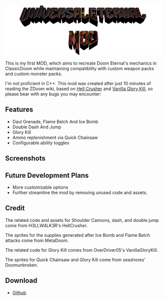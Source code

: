 ![logo](Textures\logo.png)

This is my first MOD, which aims to recreate Doom Eternal's mechanics in ClassicDoom while maintaining compatibility with custom weapon packs and custom monster packs.

I'm not proficient in C++. This mod was created after just 10 minutes of reading the ZDoom wiki, based on [Hell Crusher](https://forum.zdoom.org/viewtopic.php?t=72084) and [Vanilla Glory Kill](https://github.com/OverDriver05/Vanilla-Glory-Kill), so please bear with any bugs you may encounter:

## Features

- Daul Grenade, Flame Belch And Ice Bomb  
- Double Dash And Jump  
- Glory Kill  
- Ammo replenishment via Quick Chainsaw  
- Configurable ability toggles  

## Screenshots

## Future Development Plans  

- More customizable options  
- Further streamline the mod by removing unused code and assets.

## Credit  

The related code and assets for Shoulder Cannons, dash, and double jump come from H3LLW4LK3R's HellCrusher.  

The sprites for the supplies generated after Ice Bomb and Flame Belch attacks come from MetaDoom.  

The related code for Glory Kill comes from OverDriver05's VanillaGloryKill.  

The sprites for Quick Chainsaw and Glory Kill come from seashores' Doomunbroken.  

## Download

- [Github](https://github.com/susmouse/Universal-Eternal-Mod/archive/refs/heads/main.zip)